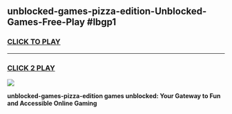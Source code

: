
## unblocked-games-pizza-edition-Unblocked-Games-Free-Play #lbgp1
<h3>
<a href="https://us.freeplayer.one?title=unblocked-games-pizza-edition&ref=9M">CLICK TO PLAY</a></h3>
<hr>

<h3>
<a href="https://us.freeplayer.one?title=unblocked-games-pizza-edition&ref=9M">CLICK 2 PLAY</a>
  
</h3>

<a href="https://us.freeplayer.one?title=unblocked-games-pizza-edition&ref=9M"><img src="https://clearcache.store/games.png"></a>


**unblocked-games-pizza-edition games unblocked: Your Gateway to Fun and Accessible Online Gaming**
